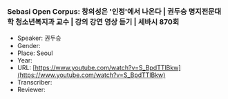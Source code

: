 ### Sebasi Open Corpus: 창의성은 '인정'에서 나온다 | 권두승 명지전문대학 청소년복지과 교수 | 강의 강연 영상 듣기 | 세바시 870회

- Speaker: 권두승
- Gender: 
- Place: Seoul
- Year: 
- URL: [https://www.youtube.com/watch?v=S_BpdTTlBkw](https://www.youtube.com/watch?v=S_BpdTTlBkw)
- Transcriber: 
- Reviewer: 



